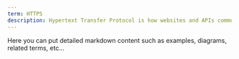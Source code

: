 ```yaml
---
term: HTTPS
description: Hypertext Transfer Protocol is how websites and APIs communicate over the internet.
---
```


Here you can put detailed markdown content such as examples, diagrams, related terms, etc... 
